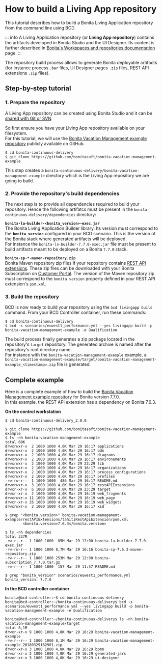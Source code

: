 # How to build a Living App repository

This tutorial describes how to build a Bonita Living Application repository from the command line using BCD.

::: info
A Living Application repository (or **Living App repository**) contains the artifacts developed in Bonita Studio and the UI Designer. Its content is further described in [Bonita's Workspaces and repositories documentation](https://documentation.bonitasoft.com/bonita/${bonitaDocVersion}/workspaces-and-repositories) page.
:::

The repository build process allows to generate Bonita deployable artifacts (for instance process `.bar` files, UI Designer pages `.zip` files, REST API extensions `.zip` files).


## Step-by-step tutorial

### 1. Prepare the repository

A Living App repository can be created using Bonita Studio and it can be [shared with Git or SVN](https://documentation.bonitasoft.com/bonita/${bonitaDocVersion}/workspaces-and-repositories#toc5).

So first ensure you have your Living App repository available on your filesystem.  
For this tutorial, we will use the [Bonita Vacation Management example repository](https://github.com/bonitasoft/bonita-vacation-management-example) publicly available on GitHub.

```
$ cd bonita-continuous-delivery
$ git clone https://github.com/bonitasoft/bonita-vacation-management-example
```

This step creates a `bonita-continuous-delivery/bonita-vacation-management-example` directory which is the Living App repository we are going to build.


### 2. Provide the repository's build dependencies

The next step is to provide all dependencies required to build your repository. Hence the following artifatcs must be present in the `bonita-continuous-delivery/dependencies` directory:

**`bonita-la-builder-<bonita_version>-exec.jar`**  
The Bonita Living Application Builder library. Its version must correspond to the **`bonita_version`** configured in your BCD scenario. This is the version of the Bonita stack where generated artifacts will be deployed.  
For instance the `bonita-la-builder-7.7.0-exec.jar` file must be present to build artifacts meant to be deployed on a Bonita `7.7.0` stack.

**`bonita-sp-*-maven-repository.zip`**  
Bonita Maven repository zip files if your repository contains [REST API extensions](https://documentation.bonitasoft.com/bonita/${bonitaDocVersion}/api-extensions). These zip files can be downloaded with your Bonita Subscription on [Customer Portal](https://customer.bonitasoft.com/). The version of the Maven repository zip must correspond to the `bonita.version` property defined in your REST API extension's `pom.xml`.


### 3. Build the repository

BCD is now ready to build your repository using the `bcd livingapp build` command. From your BCD Controller container, run these commands:

```
$ cd bonita-continuous-delivery
$ bcd -s scenarios/euwest1_performance.yml --yes livingapp build -p bonita-vacation-management-example -e Qualification
```

The build process finally generates a zip package located in the repository's `target` repository. The generated archive is named after the repository's root directory name.  
For instance with the `bonita-vacation-management-example` example, a `bonita-vacation-management-example/target/bonita-vacation-management-example_<timestamp>.zip` file is generated.


## Complete example

Here is a complete example of how to build the [Bonita Vacation Management example repository](https://github.com/bonitasoft/bonita-vacation-management-example) for Bonita version 7.7.0.  
In this example, the REST API extension has a dependency on Bonita 7.6.3.

**On the control workstation**
```
$ cd bonita-continuous-delivery_2.0.0

$ git clone https://github.com/bonitasoft/bonita-vacation-management-example
$ ls -nh bonita-vacation-management-example
total 60K
drwxrwxr-x  2 1000 1000 4,0K Mar 29 16:17 applications
drwxrwxr-x  2 1000 1000 4,0K Mar 29 16:17 bdm
drwxrwxr-x  2 1000 1000 4,0K Mar 29 16:17 diagrams
drwxrwxr-x  2 1000 1000 4,0K Mar 29 16:17 environements
drwxrwxr-x  2 1000 1000 4,0K Mar 29 23:29 lib
drwxrwxr-x  2 1000 1000 4,0K Mar 29 16:17 organizations
drwxrwxr-x  2 1000 1000 4,0K Mar 29 16:17 process_configurations
drwxrwxr-x  2 1000 1000 4,0K Mar 29 16:17 profiles
-rw-rw-r--  1 1000 1000  486 Mar 29 16:17 README.md
drwxrwxr-x  3 1000 1000 4,0K Mar 29 16:17 restAPIExtensions
drwxr-xr-x  6 1000 1000 4,0K Mar 29 23:29 target
drwxr-xr-x  2 1000 1000 4,0K Mar 29 16:19 web_fragments
drwxrwxr-x 11 1000 1000 4,0K Mar 29 16:19 web_page
drwxr-xr-x 26 1000 1000 4,0K Mar 29 16:19 web_widgets
drwxrwxr-x  2 1000 1000 4,0K Mar 29 16:17 xsd

$ grep "<bonita.version>" bonita-vacation-management-example/restAPIExtensions/tahitiRestApiExtension/pom.xml
        <bonita.version>7.6.3</bonita.version>

$ ls -nh dependencies 
total 337M
-rw-r--r-- 1 1000 1000  85M Mar 29 12:00 bonita-la-builder-7.7.0-exec.jar
-rw-rw-r-- 1 1000 1000 8,7M Mar 29 16:16 bonita-sp-7.6.3-maven-repository.zip
-rw-r--r-- 1 1000 1000 253M Mar 29 12:00 bonita-subscription_7.7.0.tar.gz
-rw-r--r-- 1 1000 1000  157 Mar 29 11:57 README.md

$ grep "bonita_version" scenarios/euwest1_performance.yml
bonita_version: 7.7.0
```


**In the BCD controller container**
```
bonita@bcd-controller:~$ cd bonita-continuous-delivery
bonita@bcd-controller:~/bonita-continuous-delivery$ bcd -s scenarios/euwest1_performance.yml --yes livingapp build -p bonita-vacation-management-example -e Qualification

bonita@bcd-controller:~/bonita-continuous-delivery$ ls -nh bonita-vacation-management-example/target 
total 8,1M
drwxr-xr-x 9 1000 1000 4,0K Mar 29 16:29 bonita-vacation-management-example
-rw-r--r-- 1 1000 1000 8,1M Mar 29 16:29 bonita-vacation-management-example_20180329162901.zip
drwxr-xr-x 3 1000 1000 4,0K Mar 29 16:29 bpmn
drwxr-xr-x 2 1000 1000 4,0K Mar 29 16:29 generated-jars
drwxr-xr-x 3 1000 1000 4,0K Mar 29 16:29 ui-designer
```
